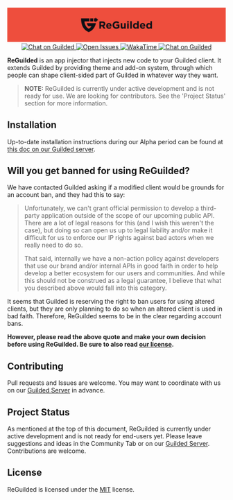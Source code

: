 <p align="center">
  <img src="https://raw.githubusercontent.com/ReGuilded/ReGuilded/main/logo/banner.png" alt="ReGuilded Logo" />
  <a href="https://guilded.gg/ReGuilded">
    <img src="https://img.shields.io/static/v1?label=Chat%20on&message=Guilded&style=flat-square&color=F5C400" alt="Chat on Guilded" />
  </a>
  <a href="https://github.com/ReGuilded/ReGuilded/issues">
    <img alt="Open Issues" src="https://img.shields.io/github/issues-raw/ReGuilded/ReGuilded?style=flat-square">
  </a>
  <a href="https://wakatime.com/badge/github/ReGuilded/ReGuilded">
    <img alt="WakaTime" src="https://wakatime.com/badge/github/ReGuilded/ReGuilded.svg">
  </a>
  <a href="https://guilded.gg/ReGuilded">
    <img src="https://img.shields.io/static/v1?label=Looking%20for&message=Contributors&style=flat-square&color=orange" alt="Chat on Guilded" />
  </a>
</p>

**ReGuilded** is an app injector that injects new code to your Guilded client. It extends Guilded by providing theme and add-on system, through which people can shape client-sided part of Guilded in whatever way they want.

> **NOTE:** ReGuilded is currently under active development and is not ready for use.  We are looking for contributors.  See the 'Project Status' section for more information.

## Installation

Up-to-date installation instructions during our Alpha period can be found at [this doc on our Guilded server](https://www.guilded.gg/ReGuilded/groups/k3yaNW83/channels/6084b1dd-7110-47e7-a579-62f8a33b0fe1/docs/255221).

## Will you get banned for using ReGuilded?

We have contacted Guilded asking if a modified client would be grounds for an account ban, and they had this to say:

> Unfortunately, we can't grant official permission to develop a third-party application outside of the scope of our upcoming public API. There are a lot of legal reasons for this (and I wish this weren't the case), but doing so can open us up to legal liability and/or make it difficult for us to enforce our IP rights against bad actors when we really need to do so.
> 
> That said, internally we have a non-action policy against developers that use our brand and/or internal APIs in good faith in order to help develop a better ecosystem for our users and communities. And while this should not be construed as a legal guarantee, I believe that what you described above would fall into this category.

It seems that Guilded is reserving the right to ban users for using altered clients, but they are only planning to do so when an altered client is used in bad faith.  Therefore, ReGuilded seems to be in the clear regarding account bans.

**However, please read the above quote and make your own decision before using ReGuilded. Be sure to also read [our license](https://github.com/ReGuilded/ReGuilded/blob/main/LICENSE).**

## Contributing

Pull requests and Issues are welcome.  You may want to coordinate with us on our [Guilded Server](https://guilded.gg/ReGuilded) in advance.

## Project Status

As mentioned at the top of this document, ReGuilded is currently under active development and is not ready for end-users yet.  Please leave suggestions and ideas in the Community Tab or on our [Guilded Server](https://guilded.gg/ReGuilded).  Contributions are welcome.

## License

ReGuilded is licensed under the [MIT](https://github.com/ReGuilded/ReGuilded/blob/main/LICENSE) license.
